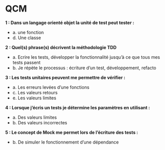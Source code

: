# QCM
**1 : Dans un langage orienté objet la unité de test peut tester :**
- a. une fonction
- d. Une classe

**2 : Quel(s) phrase(s) décrivent la méthodologie TDD**
- a. Ecrire les tests, développer la fonctionnalité jusqu’à ce que tous mes tests passent
- b. Je répète le processus : écriture d’un test, développement, refacto

**3 : Les tests unitaires peuvent me permettre de vérifier :**
- a. Les erreurs levées d’une fonctions
- c. Les valeurs retours
- e. Les valeurs limites

**4 : Lorsque j’écris un tests je détermine les paramètres en utilisant :**
- a. Des valeurs limites
- b. Des valeurs incorrectes

**5 : Le concept de Mock me permet lors de l’écriture des tests :**
- b. De simuler le fonctionnement d’une dépendance
